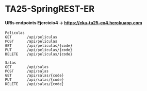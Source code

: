 # TA25-SpringREST-ER
#### URIs endpoints Ejercicio4 -> https://cka-ta25-ex4.herokuapp.com
```
Peliculas
GET       /api/peliculas
POST      /api/peliculas
GET       /api/peliculas/{code}
PUT       /api/peliculas/{code}
DELETE    /api/peliculas/{code}

Salas
GET       /api/salas
POST      /api/salas
GET       /api/salas/{code}
PUT       /api/salas/{code}
DELETE    /api/salas/{code}
```
